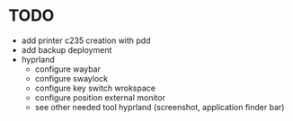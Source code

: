 # TODO

- add printer c235 creation with pdd
- add backup deployment
- hyprland
  - configure waybar
  - configure swaylock
  - configure key switch wrokspace
  - configure position external monitor
  - see other needed tool hyprland (screenshot, application finder bar)
